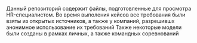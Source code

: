 Данный репозиторий содержит файлы, подготовленные для просмотра HR-специалистом.
Во время выполения кейсов все требования были взяты из открытых источников, а также у компаний, разрешившх анонимное использование их требований
Также некоторые модели были созданы в рамках личных, а также командных соревнований
